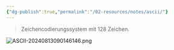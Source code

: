 ```yaml
---
{"dg-publish":true,"permalink":"/02-resources/notes/ascii/"}
---
```


>Zeichencodierungssystem mit 128 Zeichen.

![ASCII-20240813090146146.png](/img/user/02%20-%20RESOURCES/Files/ASCII-20240813090146146.png)